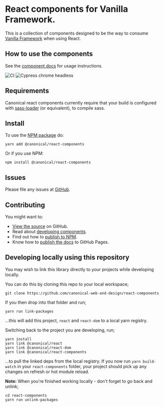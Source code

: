 # React components for Vanilla Framework.

This is a collection of components designed to be the way to consume [Vanilla Framework](http://vanillaframework.io) when using React.

## How to use the components

See the [component docs](https://canonical-web-and-design.github.io/react-components/) for usage instructions.

![CI](https://github.com/canonical-web-and-design/react-components/workflows/CI/badge.svg?branch=master)
![Cypress chrome headless](https://github.com/canonical-web-and-design/react-components/workflows/Cypress%20chrome%20headless/badge.svg)

## Requirements

Canonical react components currently require that your build is configured with [sass-loader](https://github.com/webpack-contrib/sass-loader) (or equivalent), to compile sass.

## Install

To use the [NPM package](https://www.npmjs.com/package/@canonical/react-components) do:

```shell
yarn add @canonical/react-components
```

Or if you use NPM:

```shell
npm install @canonical/react-components
```

## Issues

Please file any issues at [GitHub](https://github.com/canonical-web-and-design/react-components/issues).

## Contributing

You might want to:

- [View the source](https://github.com/canonical-web-and-design/react-components) on GitHub.
- Read about [developing components](https://github.com/canonical-web-and-design/react-components/blob/master/HACKING.md).
- Find out how to [publish to NPM](https://github.com/canonical-web-and-design/react-components/blob/master/PUBLISH-NPM-PACKAGE.md).
- Know how to [publish the docs](https://github.com/canonical-web-and-design/react-components/blob/master/PUBLISHING-DOCS.md) to GitHub Pages.

## Developing locally using this repository

You may wish to link this library directly to your projects while developing locally.

You can do this by cloning this repo to your local workspace;

```shell
git clone https://github.com/canonical-web-and-design/react-components
```

If you then drop into that folder and run;

```shell
yarn run link-packages
```

...this will add this project, `react` and `react-dom` to a local yarn registry.

Switching back to the project you are developing, run;

```shell
yarn install
yarn link @canonical/react
yarn link @canonical/react-dom
yarn link @canonical/react-components
```

...to pull the linked deps from the local registry. If you now run `yarn build-watch` in your `react-components` folder, your project should pick up any changes on refresh or hot module reload.

**Note:** When you're finished working locally - don't forget to go back and unlink;

```
cd react-components
yarn run unlink-packages
```
